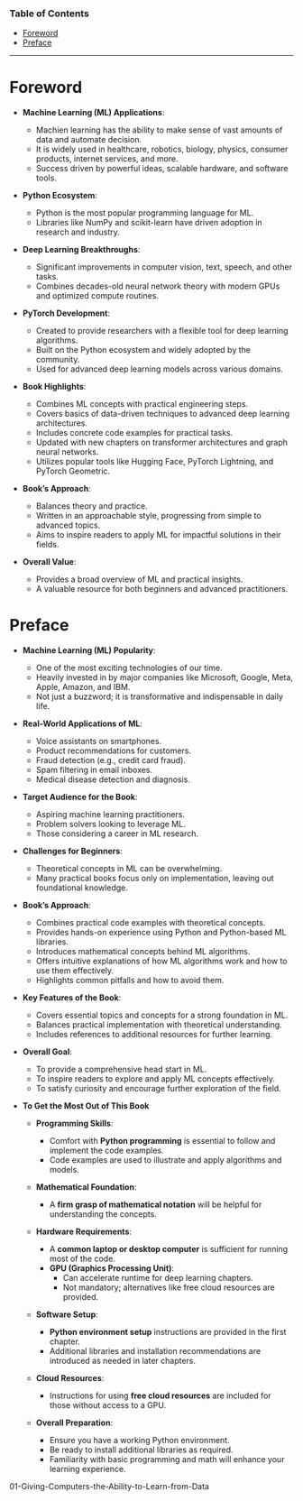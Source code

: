 ### Table of Contents
- [Foreword](#foreword)
- [Preface](#preface)

---

# Foreword

- **Machine Learning (ML) Applications**:  
  - Machien learning has the ability to make sense of vast amounts of data and automate decision.
  - It is widely used in healthcare, robotics, biology, physics, consumer products, internet services, and more.  
  - Success driven by powerful ideas, scalable hardware, and software tools.  

- **Python Ecosystem**:  
  - Python is the most popular programming language for ML.  
  - Libraries like NumPy and scikit-learn have driven adoption in research and industry.  

- **Deep Learning Breakthroughs**:  
  - Significant improvements in computer vision, text, speech, and other tasks.  
  - Combines decades-old neural network theory with modern GPUs and optimized compute routines.  

- **PyTorch Development**:  
  - Created to provide researchers with a flexible tool for deep learning algorithms.  
  - Built on the Python ecosystem and widely adopted by the community.  
  - Used for advanced deep learning models across various domains.  

- **Book Highlights**:  
  - Combines ML concepts with practical engineering steps.  
  - Covers basics of data-driven techniques to advanced deep learning architectures.  
  - Includes concrete code examples for practical tasks.  
  - Updated with new chapters on transformer architectures and graph neural networks.  
  - Utilizes popular tools like Hugging Face, PyTorch Lightning, and PyTorch Geometric.  

- **Book’s Approach**:  
  - Balances theory and practice.  
  - Written in an approachable style, progressing from simple to advanced topics.  
  - Aims to inspire readers to apply ML for impactful solutions in their fields.  

- **Overall Value**:  
  - Provides a broad overview of ML and practical insights.  
  - A valuable resource for both beginners and advanced practitioners.

# Preface

- **Machine Learning (ML) Popularity**:  
  - One of the most exciting technologies of our time.  
  - Heavily invested in by major companies like Microsoft, Google, Meta, Apple, Amazon, and IBM.  
  - Not just a buzzword; it is transformative and indispensable in daily life.  

- **Real-World Applications of ML**:  
  - Voice assistants on smartphones.  
  - Product recommendations for customers.  
  - Fraud detection (e.g., credit card fraud).  
  - Spam filtering in email inboxes.  
  - Medical disease detection and diagnosis.  

- **Target Audience for the Book**:  
  - Aspiring machine learning practitioners.  
  - Problem solvers looking to leverage ML.  
  - Those considering a career in ML research.  

- **Challenges for Beginners**:  
  - Theoretical concepts in ML can be overwhelming.  
  - Many practical books focus only on implementation, leaving out foundational knowledge.  

- **Book’s Approach**:  
  - Combines practical code examples with theoretical concepts.  
  - Provides hands-on experience using Python and Python-based ML libraries.  
  - Introduces mathematical concepts behind ML algorithms.  
  - Offers intuitive explanations of how ML algorithms work and how to use them effectively.  
  - Highlights common pitfalls and how to avoid them.  

- **Key Features of the Book**:  
  - Covers essential topics and concepts for a strong foundation in ML.  
  - Balances practical implementation with theoretical understanding.  
  - Includes references to additional resources for further learning.  

- **Overall Goal**:  
  - To provide a comprehensive head start in ML.  
  - To inspire readers to explore and apply ML concepts effectively.  
  - To satisfy curiosity and encourage further exploration of the field.

- **To Get the Most Out of This Book**

  - **Programming Skills**:  
    - Comfort with **Python programming** is essential to follow and implement the code examples.  
    - Code examples are used to illustrate and apply algorithms and models.  

  - **Mathematical Foundation**:  
    - A **firm grasp of mathematical notation** will be helpful for understanding the concepts.  

  - **Hardware Requirements**:  
    - A **common laptop or desktop computer** is sufficient for running most of the code.  
    - **GPU (Graphics Processing Unit)**:  
      - Can accelerate runtime for deep learning chapters.  
      - Not mandatory; alternatives like free cloud resources are provided.  

  - **Software Setup**:  
    - **Python environment setup** instructions are provided in the first chapter.  
    - Additional libraries and installation recommendations are introduced as needed in later chapters.  

  - **Cloud Resources**:  
    - Instructions for using **free cloud resources** are included for those without access to a GPU.  

  - **Overall Preparation**:  
    - Ensure you have a working Python environment.  
    - Be ready to install additional libraries as required.  
    - Familiarity with basic programming and math will enhance your learning experience.

01-Giving-Computers-the-Ability-to-Learn-from-Data
